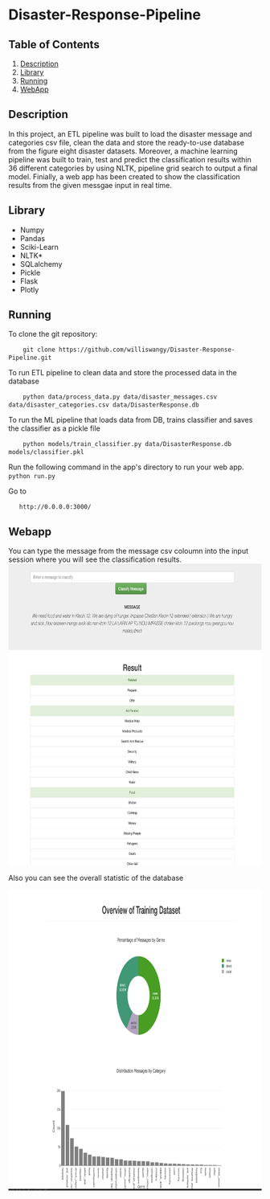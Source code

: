 # Disaster-Response-Pipeline
## Table of Contents
1. [Description](#description)
2. [Library](#Library)
3. [Running](#running)
4. [WebApp](#webapp)


<a name="descripton"></a>
## Description

In this project, an ETL pipeline was built to load the disaster message and categories csv file, clean the data and store the ready-to-use database from the figure eight disaster datasets.
Moreover, a machine learning pipeline was built to train, test and predict the classification results within 36 different categories by using NLTK, pipeline grid search to output a final model.
Finially, a web app has been created to show the classification results from the given messgae input in real time.

<a name="Library"></a>
## Library
* Numpy
* Pandas
* Sciki-Learn
* NLTK*
* SQLalchemy
* Pickle
* Flask
* Plotly

<a name="running"></a>
## Running
To clone the git repository:
```
    git clone https://github.com/williswangy/Disaster-Response-Pipeline.git
```

 To run ETL pipeline to clean data and store the processed data in the database
```
    python data/process_data.py data/disaster_messages.csv data/disaster_categories.csv data/DisasterResponse.db
```

 To run the ML pipeline that loads data from DB, trains classifier and saves the classifier as a pickle file
```
    python models/train_classifier.py data/DisasterResponse.db models/classifier.pkl
```
 Run the following command in the app's directory to run your web app.
    `python run.py`

 Go to
 ```
    http://0.0.0.0:3000/
 ```

<a name="webapp"></a>
## Webapp
You can type the message from the message csv coloumn into the input session where you will see the classification results.
<img src="./screenshots/photo.png" width="800" height="600" />

Also you can see the overall statistic of the database

<img src="./screenshots/stata.png" width="800" height="600" />
 
